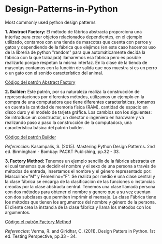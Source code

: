# Design-Patterns-in-Python
Most commonly used python design patterns

**1. Abstract Factory:** El método de fábrica abstracta proporciona una interfaz para crear objetos relacionados dependientes, en el ejemplo utilizado, contamos con una tienda de mascotas que cuenta con perros y gatos y dependiendo de la fábrica que elejimos (en este caso hacemos uso de la librería de python "random" para que automáticamente decida la fábrica con la que trabajará) llamaremos esa fábrica pero es posible realizarlo porque respetan la misma interfaz. En la clase de la tienda de mascotas contamos con la función de salida que nos muestra si es un perro o un gato con el sonido característico del animal.

[Código del patrón Abstract Factory](https://github.com/NapsterZ4/Design-Patterns-in-Python/blob/master/design_patterns/venv/include/design_patterns/abstract_factory.py)

**2. Builder:** Este patrón, por su naturaleza realiza la construcción de representaciones por diferentes métodos, utilizamos un ejemplo en la compra de una computadora que tiene diferentes características, tomamos en cuenta la cantidad de memoria física (RAM), cantidad de espacio en disco duro y el modelo de tarjeta gráfica. Los cambios son los siguientes: Se introduce un constructor, un director o ingeniero en hardware y va realizando paso a paso la construcción de la computadora, una característica básica del patrón builder.

[Código del patrón Builder](https://github.com/NapsterZ4/Design-Patterns-in-Python/blob/master/design_patterns/venv/include/design_patterns/builder.py)

*Referencias:* Kasampalis, S. (2015). Mastering Python Design Patterns. 2nd ed. Birmingham - Bombay: PACKT Publishing, pp.32 - 33.

**3. Factory Method:** Tenemos un ejemplo sencillo de la fábrica abstracta en el cual tenemos que decidir el nombre y el sexo de una persona a través de métodos de entrada, insertamos el nombre y el género representado por: Masculino="M" y Femenino="F". Se realiza por medio e una clase central y la clase fábrica se encarga de la clasificación de las funciones o instancias creadas por la clase abstracta central. 
Tenemos una clase llamada persona con dos métodos para obtener el nombre y genero que a su vez cuentan con dos subclases que permiten imprimir el mensaje. La clase Fábrica tiene los métodos que tienen los argumentos del nombre y género de la persona. El cliente crea la instancia de la clase fábrica y llama los métodos con los argumentos.

[Código el patrón Factory Method](https://github.com/NapsterZ4/Design-Patterns-in-Python/blob/master/design_patterns/venv/include/design_patterns/factory_method.py)

*Referencias:* Verma, R. and Giridhar, C. (2011). Design Patters in Python. 1st ed. Testing Perspective, pp.33 - 34.
